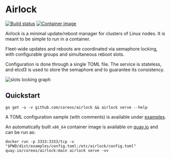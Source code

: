 # Airlock

[![Build status](https://github.com/coreos/airlock/actions/workflows/go.yml/badge.svg)](https://github.com/coreos/airlock/actions/workflows/go.yml)
[![Container image](https://quay.io/repository/coreos/airlock/status)](https://quay.io/repository/coreos/airlock)

Airlock is a minimal update/reboot manager for clusters of Linux nodes. It is meant to be simple to run in a container.

Fleet-wide updates and reboots are coordinated via semaphore locking, with configurable groups and simultaneous reboot slots.

Configuration is done through a single TOML file. The service is stateless, and etcd3 is used to store the semaphore and to guarantee its consistency.

![slots locking graph](./docs/images/metrics.png)

## Quickstart

```
go get -u -v github.com/coreos/airlock && airlock serve --help
```

A TOML configuration sample (with comments) is available under [examples](dist/examples/).

An automatically built `x86_64` container image is available on [quay.io](https://quay.io/repository/coreos/airlock) and can be run as:

```
docker run -p 3333:3333/tcp -v "$PWD/dist/examples/config.toml:/etc/airlock/config.toml" quay.io/coreos/airlock:main airlock serve -vv
```
